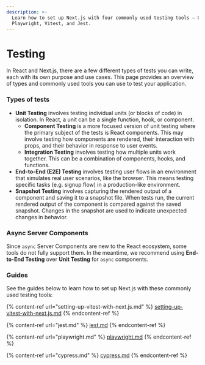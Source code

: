 ```yaml
---
description: >-
  Learn how to set up Next.js with four commonly used testing tools — Cypress,
  Playwright, Vitest, and Jest.
---
```


# Testing

In React and Next.js, there are a few different types of tests you can write, each with its own purpose and use cases. This page provides an overview of types and commonly used tools you can use to test your application.

### Types of tests

* **Unit Testing** involves testing individual units (or blocks of code) in isolation. In React, a unit can be a single function, hook, or component.
  * **Component Testing** is a more focused version of unit testing where the primary subject of the tests is React components. This may involve testing how components are rendered, their interaction with props, and their behavior in response to user events.
  * **Integration Testing** involves testing how multiple units work together. This can be a combination of components, hooks, and functions.
* **End-to-End (E2E) Testing** involves testing user flows in an environment that simulates real user scenarios, like the browser. This means testing specific tasks (e.g. signup flow) in a production-like environment.
* **Snapshot Testing** involves capturing the rendered output of a component and saving it to a snapshot file. When tests run, the current rendered output of the component is compared against the saved snapshot. Changes in the snapshot are used to indicate unexpected changes in behavior.

### Async Server Components

Since `async` Server Components are new to the React ecosystem, some tools do not fully support them. In the meantime, we recommend using **End-to-End Testing** over **Unit Testing** for `async` components.

### Guides

See the guides below to learn how to set up Next.js with these commonly used testing tools:

{% content-ref url="setting-up-vitest-with-next.js.md" %}
[setting-up-vitest-with-next.js.md](setting-up-vitest-with-next.js.md)
{% endcontent-ref %}

{% content-ref url="jest.md" %}
[jest.md](jest.md)
{% endcontent-ref %}

{% content-ref url="playwright.md" %}
[playwright.md](playwright.md)
{% endcontent-ref %}

{% content-ref url="cypress.md" %}
[cypress.md](cypress.md)
{% endcontent-ref %}
